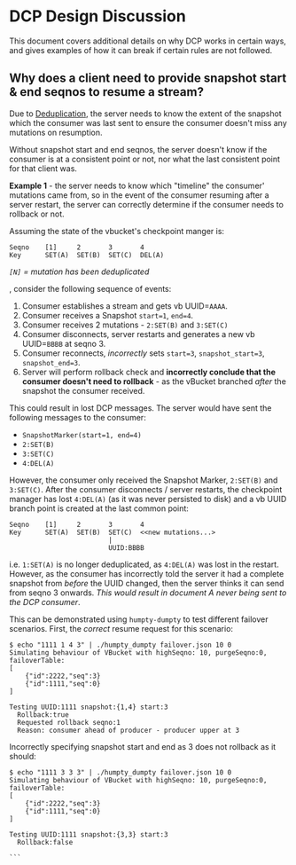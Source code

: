 # DCP Design Discussion

This document covers additional details on why DCP works in certain ways, and gives examples of how it can break if certain rules are not followed.

## Why does a client need to provide snapshot start & end seqnos to resume a stream?

Due to [Deduplication](concepts.md#deduplication), the server needs to know the extent of the snapshot which the consumer was last sent to ensure the consumer doesn't miss any mutations on resumption.

Without snapshot start and end seqnos, the server doesn't know if the consumer is at a consistent point or not, nor what the last consistent point for that client was.

**Example 1** - the server needs to know which "timeline" the consumer' mutations came from, so in the event of the consumer resuming after a server restart, the server can correctly determine if the consumer needs to rollback or not.

Assuming the state of the vbucket's checkpoint manger is:

```
Seqno    [1]     2       3       4
Key      SET(A)  SET(B)  SET(C)  DEL(A)
```
_`[N]` = mutation has been deduplicated_

, consider the following sequence of events:

1. Consumer establishes a stream and gets vb UUID=`AAAA`.
2. Consumer receives a Snapshot `start=1`, `end=4`.
3. Consumer receives 2 mutations - `2:SET(B)` and `3:SET(C)`
4. Consumer disconnects, server restarts and generates a new vb UUID=`BBBB` at seqno 3.
5. Consumer reconnects, _incorrectly_ sets `start=3`, `snapshot_start=3`, `snapshot_end=3`.
6. Server will perform rollback check and **incorrectly conclude that the consumer doesn't need to rollback** - as the vBucket branched _after_ the snapshot the consumer received.

This could result in lost DCP messages. The server would have sent the following messages to the consumer:

* `SnapshotMarker(start=1, end=4)`
* `2:SET(B)`
* `3:SET(C)`
* `4:DEL(A)`

However, the consumer only received the Snapshot Marker, `2:SET(B)` and `3:SET(C)`. After the consumer disconnects / server restarts, the checkpoint manager has lost `4:DEL(A)` (as it was never persisted to disk) and a vb UUID branch point is created at the last common point:

```
Seqno    [1]     2       3       4
Key      SET(A)  SET(B)  SET(C)  <<new mutations...>
                         |
                         UUID:BBBB
```

i.e. `1:SET(A)` is no longer deduplicated, as `4:DEL(A)` was lost in the restart. However, as the consumer has incorrectly told the server it had a complete snapshot from _before_ the UUID changed, then the server thinks it can send from seqno 3 onwards. *This would result in document A never being sent to the DCP consumer*.

This can be demonstrated using `humpty-dumpty` to test different failover scenarios. First, the _correct_ resume request for this scenario:

```
$ echo "1111 1 4 3" | ./humpty_dumpty failover.json 10 0
Simulating behaviour of VBucket with highSeqno: 10, purgeSeqno:0, failoverTable:
[
    {"id":2222,"seq":3}
    {"id":1111,"seq":0}
]

Testing UUID:1111 snapshot:{1,4} start:3
  Rollback:true
  Requested rollback seqno:1
  Reason: consumer ahead of producer - producer upper at 3
```

Incorrectly specifying snapshot start and end as 3 does not rollback as it should:

````
$ echo "1111 3 3 3" | ./humpty_dumpty failover.json 10 0
Simulating behaviour of VBucket with highSeqno: 10, purgeSeqno:0, failoverTable:
[
    {"id":2222,"seq":3}
    {"id":1111,"seq":0}
]

Testing UUID:1111 snapshot:{3,3} start:3
  Rollback:false

```
